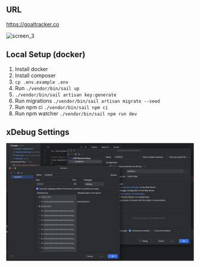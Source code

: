 ## URL
https://goaltracker.co

![screen_3](https://github.com/user-attachments/assets/54b6eef8-1b3f-42e4-8c48-25e89d27acf8)

## Local Setup (docker)

1. Install docker
2. Install composer
3. `cp .env.example .env`
4. Run `./vendor/bin/sail up`
5. `./vendor/bin/sail artisan key:generate`
6. Run migrations `./vendor/bin/sail artisan migrate --seed`
7. Run npm ci `./vendor/bin/sail npm ci`
8. Run npm watcher `./vendor/bin/sail npm run dev`


## xDebug Settings
![img.png](img.png)
